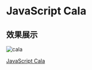 # JavaScript Cala

## 效果展示
![cala](https://user-images.githubusercontent.com/115355943/211792836-ab96fcf2-8474-4ed6-abb8-ff8762432dfc.gif)

[JavaScript Cala](./../demo级项目合集/%E5%AE%9E%E7%8E%B0Calculator/)